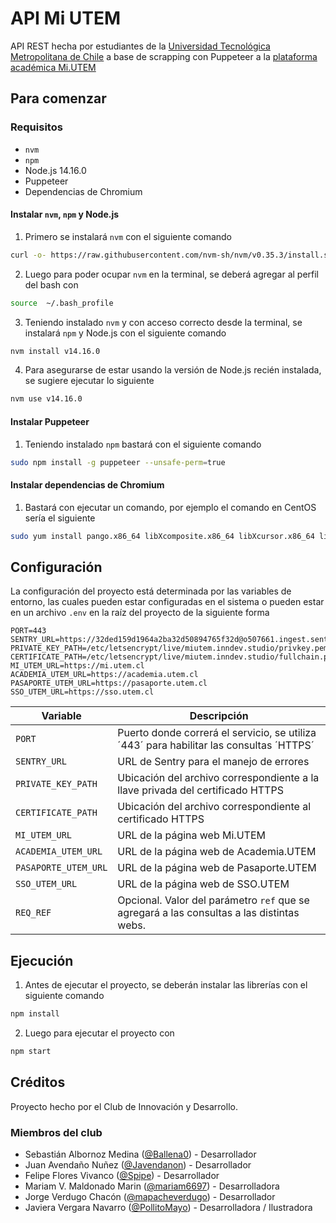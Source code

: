 # API Mi UTEM
API REST hecha por estudiantes de la [Universidad Tecnológica Metropolitana de Chile](https://www.utem.cl/) a base de scrapping con Puppeteer a la [plataforma académica Mi.UTEM](https://mi.utem.cl/)

## Para comenzar

### Requisitos
-  `nvm`
-  `npm`
- Node.js 14.16.0
- Puppeteer
- Dependencias de Chromium

#### Instalar `nvm`, `npm` y Node.js
1. Primero se instalará `nvm` con el siguiente comando
```bash
curl -o- https://raw.githubusercontent.com/nvm-sh/nvm/v0.35.3/install.sh | bash
```

2. Luego para poder ocupar `nvm` en la terminal, se deberá agregar al perfil del bash con

```bash
source  ~/.bash_profile
```

3. Teniendo instalado `nvm` y con acceso correcto desde la terminal, se instalará `npm` y Node.js con el siguiente comando

```bash
nvm install v14.16.0
```

4. Para asegurarse de estar usando la versión de Node.js recién instalada, se sugiere ejecutar lo siguiente

```bash
nvm use v14.16.0
```

#### Instalar Puppeteer
1. Teniendo instalado `npm` bastará con el siguiente comando

```bash
sudo npm install -g puppeteer --unsafe-perm=true
```

#### Instalar dependencias de Chromium
1. Bastará con ejecutar un comando, por ejemplo el comando en CentOS sería el siguiente

```bash
sudo yum install pango.x86_64 libXcomposite.x86_64 libXcursor.x86_64 libXdamage.x86_64 libXext.x86_64 libXi.x86_64 libXtst.x86_64 cups-libs.x86_64 libXScrnSaver.x86_64 libXrandr.x86_64 GConf2.x86_64 alsa-lib.x86_64 atk.x86_64 gtk3.x86_64 ipa-gothic-fonts xorg-x11-fonts-100dpi xorg-x11-fonts-75dpi xorg-x11-utils xorg-x11-fonts-cyrillic xorg-x11-fonts-Type1 xorg-x11-fonts-misc
```

## Configuración
La configuración del proyecto está determinada por las variables de entorno, las cuales pueden estar configuradas en el sistema o pueden estar en un archivo `.env` en la raíz del proyecto de la siguiente forma

```
PORT=443
SENTRY_URL=https://32ded159d1964a2ba32d50894765f32d@o507661.ingest.sentry.io/5600920
PRIVATE_KEY_PATH=/etc/letsencrypt/live/miutem.inndev.studio/privkey.pem
CERTIFICATE_PATH=/etc/letsencrypt/live/miutem.inndev.studio/fullchain.pem
MI_UTEM_URL=https://mi.utem.cl
ACADEMIA_UTEM_URL=https://academia.utem.cl
PASAPORTE_UTEM_URL=https://pasaporte.utem.cl
SSO_UTEM_URL=https://sso.utem.cl
```

| **Variable** | **Descripción** |
|----------------------|--------------------------------------------------------------------------------------------|
| `PORT` | Puerto donde correrá el servicio, se utiliza ´443´ para habilitar las consultas ´HTTPS´ |
| `SENTRY_URL` | URL de Sentry para el manejo de errores |
| `PRIVATE_KEY_PATH` | Ubicación del archivo correspondiente a la llave privada del certificado HTTPS |
| `CERTIFICATE_PATH` | Ubicación del archivo correspondiente al certificado HTTPS |
| `MI_UTEM_URL` | URL de la página web Mi.UTEM |
| `ACADEMIA_UTEM_URL` | URL de la página web de Academia.UTEM |
| `PASAPORTE_UTEM_URL` | URL de la página web de Pasaporte.UTEM |
| `SSO_UTEM_URL` | URL de la página web de SSO.UTEM |
| `REQ_REF` | Opcional. Valor del parámetro `ref` que se agregará a las consultas a las distintas webs. |

## Ejecución
1. Antes de ejecutar el proyecto, se deberán instalar las librerías con el siguiente comando
```bash
npm install
```

2. Luego para ejecutar el proyecto con
```bash
npm start
```

## Créditos
Proyecto hecho por el Club de Innovación y Desarrollo.

### Miembros del club
* Sebastián Albornoz Medina ([@Ballena0](https://github.com/ballena0  "GitHub de Sebastián Albornoz Medina")) - Desarrollador
* Juan Avendaño Nuñez ([@Javendanon](https://github.com/Javendanon  "GitHub de Juan Avendaño Nuñez")) - Desarrollador
* Felipe Flores Vivanco ([@Spipe](https://github.com/spipe  "GitHub de Felipe Flores Vivanco")) - Desarrollador
* Mariam V. Maldonado Marin ([@mariam6697](https://github.com/mariam6697  "GitHub de Mariam V. Maldonado Marin")) - Desarrolladora
* Jorge Verdugo Chacón ([@mapacheverdugo](https://github.com/mapacheverdugo/  "GitHub de Jorge Verdugo Chacón")) - Desarrollador
* Javiera Vergara Navarro ([@PollitoMayo](https://github.com/pollitomayo/  "GitHub de Javiera Vergara Navarro")) - Desarrolladora / Ilustradora